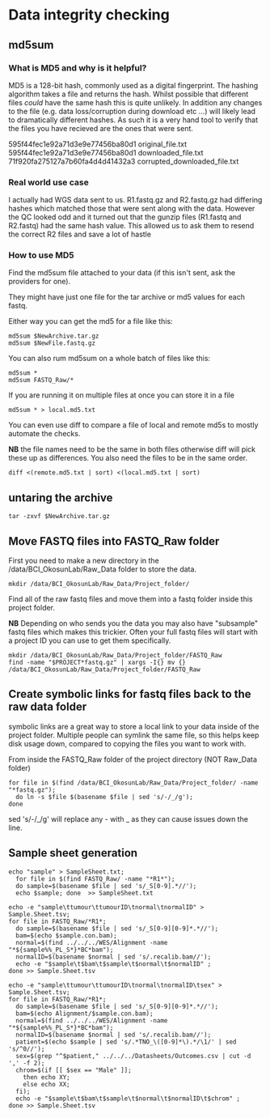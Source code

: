 # Data integrity checking

## md5sum

### What is MD5 and why is it helpful?

MD5 is a 128-bit hash, commonly used as a digital fingerprint. The hashing algorithm takes a file and returns the hash. Whilst possible that different files *could* have the same hash this is quite unlikely. In addition any changes to the file (e.g. data loss/corruption during download etc ...) will likely lead to dramatically different hashes. As such it is a very hand tool to verify that the files you have recieved are the ones that were sent.

595f44fec1e92a71d3e9e77456ba80d1 original_file.txt  
595f44fec1e92a71d3e9e77456ba80d1 downloaded_file.txt  
71f920fa275127a7b60fa4d4d41432a3 corrupted_downloaded_file.txt 

### Real world use case

I actually had WGS data sent to us. R1.fastq.gz and R2.fastq.gz had differing hashes which matched those that were sent along with the data. However the QC looked odd and it turned out that the gunzip files (R1.fastq and R2.fastq) had the same hash value. This allowed us to ask them to resend the correct R2 files and save a lot of hastle

### How to use MD5

Find the md5sum file attached to your data (if this isn't sent, ask the providers for one).

They might have just one file for the tar archive or md5 values for each fastq.

Either way you can get the md5 for a file like this:

```
md5sum $NewArchive.tar.gz
md5sum $NewFile.fastq.gz
```

You can also rum md5sum on a whole batch of files like this:

```
md5sum *
md5sum FASTQ_Raw/*
```

If you are running it on multiple files at once you can store it in a file

```
md5sum * > local.md5.txt
```

You can even use diff to compare a file of local and remote md5s to mostly automate the checks.

**NB** the file names need to be the same in both files otherwise diff will pick these up as differences. You also need the files to be in the same order. 

```
diff <(remote.md5.txt | sort) <(local.md5.txt | sort)
```

## untaring the archive

```
tar -zxvf $NewArchive.tar.gz
```


## Move FASTQ files into FASTQ_Raw folder

First you need to make a new directory in the /data/BCI_OkosunLab/Raw_Data folder to store the data.

```
mkdir /data/BCI_OkosunLab/Raw_Data/Project_folder/
```

Find all of the raw fastq files and move them into a fastq folder inside this project folder.

**NB** Depending on who sends you the data you may also have "subsample" fastq files which makes this trickier. Often your full fastq files will start with a project ID you can use to get them specifically. 

```
mkdir /data/BCI_OkosunLab/Raw_Data/Project_folder/FASTQ_Raw
find -name "$PROJECT*fastq.gz" | xargs -I{} mv {} /data/BCI_OkosunLab/Raw_Data/Project_folder/FASTQ_Raw
```

## Create symbolic links for fastq files back to the raw data folder

symbolic links are a great way to store a local link to your data inside of the project folder. Multiple people can symlink the same file, so this helps keep disk usage down, compared to copying the files you want to work with.

From inside the FASTQ_Raw folder of the project directory (NOT Raw_Data folder)

```
for file in $(find /data/BCI_OkosunLab/Raw_Data/Project_folder/ -name "*fastq.gz"); 
  do ln -s $file $(basename $file | sed 's/-/_/g');
done
```

sed 's/-/_/g' will replace any - with _ as they can cause issues down the line.

## Sample sheet generation

```
echo "sample" > SampleSheet.txt;
  for file in $(find FASTQ_Raw/ -name "*R1*");
  do sample=$(basename $file | sed 's/_S[0-9].*//');
  echo $sample; done  >> SampleSheet.txt
```


```
echo -e "sample\ttumour\ttumourID\tnormal\tnormalID" > Sample.Sheet.tsv;
for file in FASTQ_Raw/*R1*;
  do sample=$(basename $file | sed 's/_S[0-9][0-9]*.*//');
  bam=$(echo $sample.con.bam);
  normal=$(find ../../../WES/Alignment -name "*${sample%%_PL_S*}*BC*bam");
  normalID=$(basename $normal | sed 's/.recalib.bam//');
  echo -e "$sample\t$bam\t$sample\t$normal\t$normalID" ;
done >> Sample.Sheet.tsv
```

```
echo -e "sample\ttumour\ttumourID\tnormal\tnormalID\tsex" > Sample.Sheet.tsv;
for file in FASTQ_Raw/*R1*;
  do sample=$(basename $file | sed 's/_S[0-9][0-9]*.*//');
  bam=$(echo Alignment/$sample.con.bam);
  normal=$(find ../../../WES/Alignment -name "*${sample%%_PL_S*}*BC*bam");
  normalID=$(basename $normal | sed 's/.recalib.bam//');
  patient=$(echo $sample | sed 's/.*TNO_\([0-9]*\).*/\1/' | sed 's/^0//');
  sex=$(grep "^$patient," ../../../Datasheets/Outcomes.csv | cut -d ',' -f 2);
  chrom=$(if [[ $sex == "Male" ]];
    then echo XY;
    else echo XX;
  fi);
  echo -e "$sample\t$bam\t$sample\t$normal\t$normalID\t$chrom" ;
done >> Sample.Sheet.tsv
```
